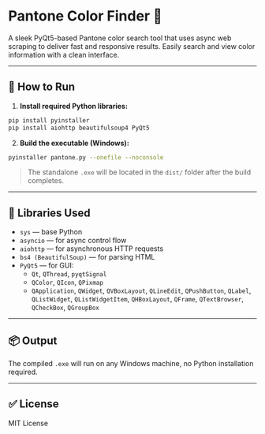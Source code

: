 
# Pantone Color Finder 🎨

A sleek PyQt5-based Pantone color search tool that uses async web scraping to deliver fast and responsive results. Easily search and view color information with a clean interface.

---

## 🚀 How to Run

1. **Install required Python libraries:**

```bash
pip install pyinstaller
pip install aiohttp beautifulsoup4 PyQt5
```

2. **Build the executable (Windows):**

```bash
pyinstaller pantone.py --onefile --noconsole
```

> The standalone `.exe` will be located in the `dist/` folder after the build completes.

---

## 🧠 Libraries Used

- `sys` — base Python
- `asyncio` — for async control flow
- `aiohttp` — for asynchronous HTTP requests
- `bs4 (BeautifulSoup)` — for parsing HTML
- `PyQt5` — for GUI:
  - `Qt`, `QThread`, `pyqtSignal`
  - `QColor`, `QIcon`, `QPixmap`
  - `QApplication`, `QWidget`, `QVBoxLayout`, `QLineEdit`, `QPushButton`, `QLabel`, `QListWidget`, `QListWidgetItem`, `QHBoxLayout`, `QFrame`, `QTextBrowser`, `QCheckBox`, `QGroupBox`

---

## 📦 Output

The compiled `.exe` will run on any Windows machine, no Python installation required.

---

## ✅ License

MIT License
